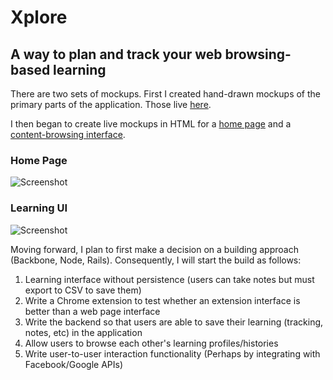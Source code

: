 # Xplore

## A way to plan and track your web browsing-based learning

There are two sets of mockups. First I created hand-drawn mockups of the primary parts of the application. Those live [here](http://dgamboa.com/xplore/mockup.html).

I then began to create live mockups in HTML for a [home page](http://dgamboa.com/xplore/home/index.html) and a [content-browsing interface](http://dgamboa.com/xplore/learn/learn.html).

### Home Page
![Screenshot](http://dgamboa.com/dbc/xplore_shot.png)

### Learning UI
![Screenshot](http://dgamboa.com/dbc/xplore_lui_shot.png)

Moving forward, I plan to first make a decision on a building approach (Backbone, Node, Rails). Consequently, I will start the build as follows:

1. Learning interface without persistence (users can take notes but must export to CSV to save them)
2. Write a Chrome extension to test whether an extension interface is better than a web page interface
3. Write the backend so that users are able to save their learning (tracking, notes, etc) in the application
4. Allow users to browse each other's learning profiles/histories
5. Write user-to-user interaction functionality (Perhaps by integrating with Facebook/Google APIs)